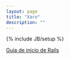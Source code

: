 ```yaml
---
layout: page
title: "Xaro"
description: ""
---
```

{% include JB/setup %}

[Guía de inicio de Rails](/rails/bd-quickstart)